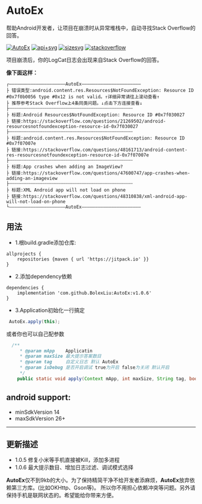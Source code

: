 # AutoEx
帮助Android开发者，让项目在崩溃时从异常堆栈中，自动寻找Stack Overflow的回答。

[![AutoEx][AutoExsvg]][AutoEx] [![api+svg][api+svg]][api+svg] [![sizesvg][sizesvg]][sizesvg]  [![stackoverflow][stackoverflowsvg]][stackoverflow]



<!-- [![api+][]][api+]![size][size]![https://stackoverflow.com][stackoverflow] -->

项目崩溃后，你的LogCat日志会出现来自Stack Overflow的回答。

 **像下面这样：**

```
┌—————————————————————AutoEx——————————————————————
├ 错误类型:android.content.res.Resources$NotFoundException: Resource ID #0x7f0b0056 type #0x12 is not valid。↑详细异常请往上滚动查看↑
├ 推荐参考Stack Overflow上4条同类问题。↓点击下方连接查看↓
├┄┄┄┄┄┄┄┄┄┄┄┄┄┄┄┄┄┄┄┄┄┄┄┄┄┄┄┄┄┄┄┄┄┄┄┄┄┄┄┄┄┄┄┄┄┄
├ 标题:Android Resources$NotFoundException: Resource ID #0x7f030027
├ 链接:https://stackoverflow.com/questions/21269502/android-resourcesnotfoundexception-resource-id-0x7f030027
├┄┄┄┄┄┄┄┄┄┄┄┄┄┄┄┄┄┄┄┄┄┄┄┄┄┄┄┄┄┄┄┄┄┄┄┄┄┄┄┄┄┄┄┄┄┄
├ 标题:android.content.res.Resources$NotFoundException: Resource ID #0x7f07007e
├ 链接:https://stackoverflow.com/questions/48161713/android-content-res-resourcesnotfoundexception-resource-id-0x7f07007e
├┄┄┄┄┄┄┄┄┄┄┄┄┄┄┄┄┄┄┄┄┄┄┄┄┄┄┄┄┄┄┄┄┄┄┄┄┄┄┄┄┄┄┄┄┄┄
├ 标题:App crashes when adding an ImageView?
├ 链接:https://stackoverflow.com/questions/47600747/app-crashes-when-adding-an-imageview
├┄┄┄┄┄┄┄┄┄┄┄┄┄┄┄┄┄┄┄┄┄┄┄┄┄┄┄┄┄┄┄┄┄┄┄┄┄┄┄┄┄┄┄┄┄┄
├ 标题:XML Android app will not load on phone
├ 链接:https://stackoverflow.com/questions/48310838/xml-android-app-will-not-load-on-phone
└—————————————————————AutoEx——————————————————————
```


## 用法

 - 1.根build.gradle添加仓库:
```
allprojects {
    repositories {maven { url 'https://jitpack.io' }}
}
  ```

 - 2.添加dependency依赖

```
dependencies {
    implementation 'com.github.BolexLiu:AutoEx:v1.0.6'
}
```

 - 3.Application初始化一行搞定

```java
 AutoEx.apply(this);
```

 或者你也可以自己配参数
```java
  /**
     * @param mApp    Applicatin
     * @param maxSize 最大提示答案数目
     * @param tag     自定义日志 默认 AutoEx
     * @param isDebug 是否开启调试 true为开启 false为关闭 默认开启
     */
    public static void apply(Context mApp, int maxSize, String tag, boolean isDebug)
```


## android support:
 - minSdkVersion 14
 - maxSdkVersion 26+


---

## 更新描述

- 1.0.5 修复小米等手机直接被Kill，添加多进程
- 1.0.6 最大提示数目、增加日志过滤、调试模式选择



**AutoEx**仅不到9kb的大小。为了保持精简干净不给开发者添麻烦，**AutoEx**放弃依赖第三方库。(比如OKHttp、Gson等)。
所以你不用担心依赖冲突等问题。另外请保持手机是联网状态的。希望能给你带来方便。



[AutoExsvg]:http://img.shields.io/badge/AutoEx-v1.0.6-brightgreen.svg
[AutoEx]:https://github.com/BolexLiu/AutoEx

[api+svg]:http://img.shields.io/badge/API-14+-brightgreen.svg
[sizesvg]:http://img.shields.io/badge/size-9kb-brightgreen.svg

[stackoverflowsvg]:http://img.shields.io/badge/stackoverflow-+-brightgreen.svg
[stackoverflow]:https://stackoverflow.com


